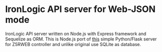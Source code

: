 # IronLogic API server for Web-JSON mode
IronLogic API server written on Node.js with Express framework and Sequelize as ORM. This is Node.js port of [this](https://github.com/tornado67/ironlogic-web-json) simple Python/Flask server for Z5RWEB controller and unlike original use SQLite as database.